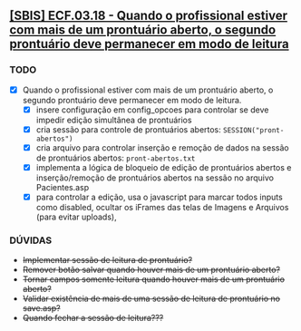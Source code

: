 ## [[SBIS] ECF.03.18 - Quando o profissional estiver com mais de um prontuário aberto, o segundo prontuário deve permanecer em modo de leitura](https://feegow.atlassian.net/browse/PRO-118)

### TODO
- [x]  Quando o profissional estiver com mais de um prontuário aberto, o segundo prontuário deve permanecer em modo de leitura.
    - [x] insere configuração em config_opcoes para controlar se deve impedir edição simultânea de prontuários
    - [x] cria sessão para controle de prontuários abertos: ``SESSION("pront-abertos")``
    - [x] cria arquivo para controlar inserção e remoção de dados na sessão de prontuários abertos: ``pront-abertos.txt``
    - [x] implementa a lógica de bloqueio de edição de prontuários abertos e inserção/remoção de prontuários abertos na sessão no arquivo Pacientes.asp
    - [x] para controlar a edição, usa o javascript para marcar todos inputs como disabled, ocultar os iFrames das telas de Imagens e Arquivos (para evitar uploads), 
    
### DÚVIDAS
- ~~Implementar sessão de leitura de prontuário?~~
- ~~Remover botão salvar quando houver mais de um prontuário aberto?~~
- ~~Tornar campos somente leitura quando houver mais de um prontuário aberto?~~
- ~~Validar existência de mais de uma sessão de leitura de prontuário no save.asp?~~
- ~~Quando fechar a sessão de leitura???~~

